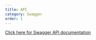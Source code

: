 ```yaml
---
title: API
category: Swagger
order: 1
---
```


[Click here for Swagger API documentation](https://formsbyair.com/swagger)